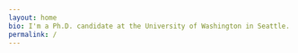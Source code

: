 ```yaml
---
layout: home
bio: I'm a Ph.D. candidate at the University of Washington in Seattle. I work on human-robot interaction with the [Human-Centered Robotics Lab](https://hcrlab.cs.washington.edu). Most of my research deals with human-robot communication, either [implicit](https://nickwalker.us/publications/walker2021attributions) or [explicit](https://nickwalker.us/publications/jiang2019icaps). Previously, I was a student at UT Austin, where I worked on service robots with the [Building Wide Intelligence](http://www.cs.utexas.edu/~larg/bwi_web/) project. Otherwise, I'm a [photographer](https://flickr.com/photos/nickwalker-us) and [runner](https://www.strava.com/athletes/35387878).
permalink: /
---
```

